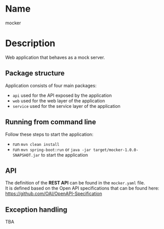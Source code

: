# Name
mocker

# Description
Web application that behaves as a mock server.

## Package structure
Application consists of four main packages:
+ `api` used for the API exposed by the application
+ `web` used for the web layer of the application
+ `service` used for the service layer of the application

## Running from command line
Follow these steps to start the application:
+ run `mvn clean install`
+ run `mvn spring-boot:run` or `java -jar target/mocker-1.0.0-SNAPSHOT.jar` to start the application

## API
The definition of the **REST API** can be found in the `mocker.yaml` file.  
It is defined based on the Open API specifications that can be found here: https://github.com/OAI/OpenAPI-Specification  

## Exception handling
TBA